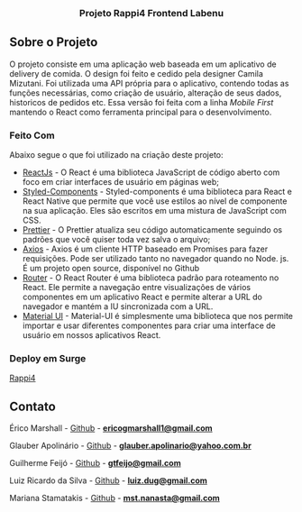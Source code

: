 <!--
*** Obrigado por estar vendo o nosso README. Se você tiver alguma sugestão
*** que possa melhorá-lo ainda mais dê um fork no repositório e crie uma Pull
*** Request ou abra uma Issue com a tag "sugestão".
*** Obrigado novamente! Agora vamos rodar esse projeto incrível :D
-->

<!-- PROJECT SHIELDS -->

<!-- PROJECT LOGO -->
<br />
<p align="center">

  <h3 align="center">Projeto Rappi4 Frontend Labenu</h3>
</p>


## Sobre o Projeto

O projeto consiste em uma aplicação web baseada em um aplicativo de delivery de comida. O design foi feito e cedido pela designer Camila Mizutani. Foi utilizada uma API própria para o aplicativo, contendo todas as funções necessárias, como criação de usuário, alteração de seus dados, historicos de pedidos etc. Essa versão foi feita com a linha _Mobile First_ mantendo o React como ferramenta principal para o desenvolvimento.

### Feito Com

Abaixo segue o que foi utilizado na criação deste projeto:

- [ReactJs](https://pt-br.reactjs.org) - O React é uma biblioteca JavaScript de código aberto com foco em criar interfaces de usuário em páginas web; 
- [Styled-Components](https://styled-components.com/) - Styled-components é uma biblioteca para React e React Native que permite que você use estilos ao nível de componente na sua aplicação. Eles são escritos em uma mistura de JavaScript com CSS.
- [Prettier](https://prettier.io/) - O Prettier atualiza seu código automaticamente seguindo os padrões que você quiser toda vez salva o arquivo;
- [Axios](https://github.com/axios/axios) - Axios é um cliente HTTP baseado em Promises para fazer requisições. Pode ser utilizado tanto no navegador quando no Node. js. É um projeto open source, disponível no Github
- [Router](https://reactrouter.com) - 
O React Router é uma biblioteca padrão para roteamento no React. Ele permite a navegação entre visualizações de vários componentes em um aplicativo React e permite alterar a URL do navegador e mantém a IU sincronizada com a URL.
- [Material UI](https://mui.com/pt/) - Material-UI é simplesmente uma biblioteca que nos permite importar e usar diferentes componentes para criar uma interface de usuário em nossos aplicativos React.

### Deploy em Surge

<a href="https://nondescript-acoustics.surge.sh" target="blank"> Rappi4</a>

<!-- CONTACT -->

## Contato

Érico Marshall - [Github](https://github.com/egMarshall) - **ericogmarshall1@gmail.com**

Glauber Apolinário - [Github](https://github.com/GlauberApolinario) - **glauber.apolinario@yahoo.com.br**

Guilherme Feijó - [Github](https://github.com/gtfeijo) - **gtfeijo@gmail.com**

Luiz Ricardo da Silva - [Github](https://github.com/luizricardodasilva) - **luiz.dug@gmail.com**

Mariana Stamatakis - [Github](https://github.com/MarianaStamatakis) - **mst.nanasta@gmail.com**
